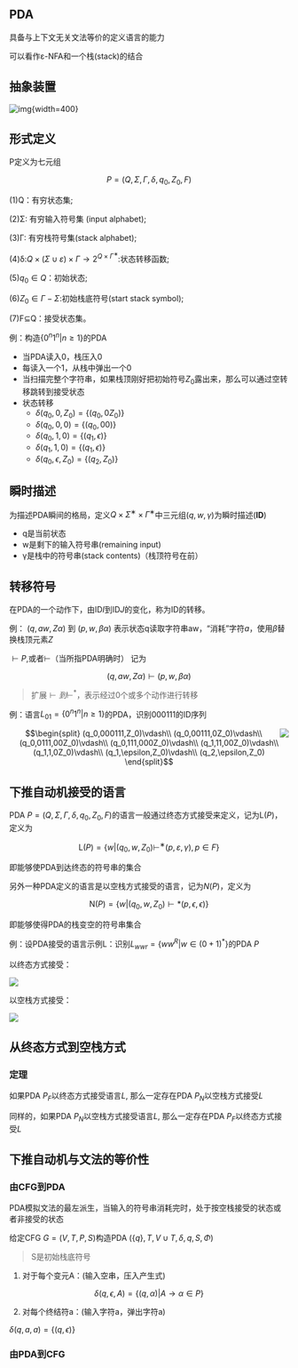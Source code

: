## PDA

具备与上下文无关文法等价的定义语言的能力

可以看作ε-NFA和一个栈(stack)的结合

## 抽象装置

![img](https://github.com/DINOREXNB/DINOREXNB.github.io/blob/main/docs/images/xsyy10-1.png?raw=true){width=400}

## 形式定义

P定义为七元组

$$P=(Q,\Sigma,\Gamma,\delta,q_0,Z_0,F)$$

(1)Q：有穷状态集;

(2)Σ: 有穷输入符号集 (input alphabet);

(3)Γ: 有穷栈符号集(stack alphabet);

(4)δ:$Q×(Σ∪{ε})×Γ→ 2^{Q×Γ^∗}$:状态转移函数;

(5)$q_0∈Q$：初始状态;

(6)$Z_0∈Γ−Σ$:初始栈底符号(start stack symbol);

(7)F⊆Q：接受状态集。

例：构造$\{0^n1^n|n≥1\}$的PDA

- 当PDA读入0，栈压入0
- 每读入一个1，从栈中弹出一个0
- 当扫描完整个字符串，如果栈顶刚好把初始符号$Z_0$露出来，那么可以通过空转移跳转到接受状态
- 状态转移
    - $\delta(q_0,0,Z_0)=\{(q_0,0Z_0)\}$
    - $\delta(q_0,0,0)=\{(q_0,00)\}$
    - $\delta(q_0,1,0)=\{(q_1,\epsilon)\}$
    - $\delta(q_1,1,0)=\{(q_1,\epsilon)\}$
    - $\delta(q_0,\epsilon,Z_0)=\{(q_2,Z_0)\}$

## 瞬时描述

为描述PDA瞬间的格局，定义$Q×Σ^∗×{Γ^∗}$中三元组$(q,w,γ)$为瞬时描述(**ID**)

- q是当前状态
- w是剩下的输入符号串(remaining input)
- γ是栈中的符号串(stack contents)（栈顶符号在前）


## 转移符号

在PDA的一个动作下，由$\text{ID} I$到$\text{ID} J$的变化，称为$\text{ID}$的转移。

例： $(q, aw, Zα)$ 到 $(p, w, βα)$ 表示状态q读取字符串aw，“消耗”字符$a$，使用$\beta$替换栈顶元素$Z$

$⊢P$,或者$⊢$（当所指PDA明确时） 记为

$$(q, aw, Zα)⊢(p, w, βα)$$

> 扩展$\vdash 到\vdash^*$，表示经过0个或多个动作进行转移

例：语言$L_{01}=\{0^n1^n|n≥1\}$的PDA，识别000111的ID序列

<img src="https://github.com/DINOREXNB/DINOREXNB.github.io/blob/main/docs/images/xsyy10-2.png?raw=true" align=right>

$$\begin{split}
    (q_0,000111,Z_0)\vdash\\
    (q_0,00111,0Z_0)\vdash\\
    (q_0,0111,00Z_0)\vdash\\
    (q_0,111,000Z_0)\vdash\\
    (q_1,11,00Z_0)\vdash\\
    (q_1,1,0Z_0)\vdash\\
    (q_1,\epsilon,Z_0)\vdash\\
    (q_2,\epsilon,Z_0)
\end{split}$$

## 下推自动机接受的语言

PDA $P = (Q, Σ, Γ, δ, q_0, Z_0, F)$的语言一般通过终态方式接受来定义，记为$\text{L}(P)$，定义为

$$\text{L}(P)= \{w |(q_0, w,Z_0)⊢^∗(p, ε, γ), p ∈ F\}$$

即能够使PDA到达终态的符号串的集合

另外一种PDA定义的语言是以空栈方式接受的语言，记为$N(P)$，定义为

$$\text{N}(P)=\{w|(q_0,w,Z_0)\vdash* (p,\epsilon,\epsilon)\}$$

即能够使得PDA的栈变空的符号串集合

例：设PDA接受的语言示例L：识别$L_{wwr}=\{ww^R|w\in (0+1)^*\}$的PDA $P$

以终态方式接受：

<img src="https://github.com/DINOREXNB/DINOREXNB.github.io/blob/main/docs/images/xsyy10-3.png?raw=true">

以空栈方式接受：

<img src="https://github.com/DINOREXNB/DINOREXNB.github.io/blob/main/docs/images/xsyy10-4.png?raw=true">

## 从终态方式到空栈方式

### 定理

如果PDA $P_F$以终态方式接受语言$L$, 那么一定存在PDA $P_N$以空栈方式接受$L$

同样的，如果PDA $P_N$以空栈方式接受语言$L$, 那么一定存在PDA $P_F$以终态方式接受$L$

## 下推自动机与文法的等价性

### 由CFG到PDA

PDA模拟文法的最左派生，当输入的符号串消耗完时，处于按空栈接受的状态或者非接受的状态

给定CFG $G=(V,T,P,S)$构造PDA $(\{q\},T,V\cup T,\delta, q, S, \Phi)$

> S是初始栈底符号

1. 对于每个变元A：(输入空串，压入产生式)

$$\delta(q,\epsilon,A)=\{(q,\alpha)|A\to \alpha\in P\}$$

2. 对每个终结符a：(输入字符a，弹出字符a)

$\delta(q,a,a)=\{(q,\epsilon)\}$

### 由PDA到CFG





